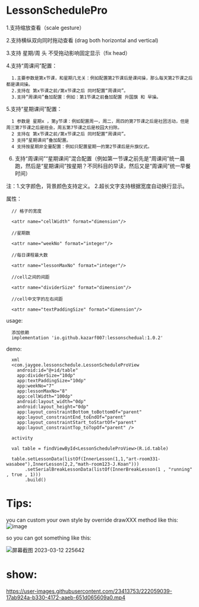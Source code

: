 # LessonSchedulePro


1.支持缩放查看（scale gesture）

2.支持横纵双向同时拖动查看 (drag both horizontal and vertical)

3.支持 星期/周 头 不受拖动影响固定显示（fix head）

4.支持“周课间”配置：

      1.主要参数是第x节课，和星期几无关：例如配置第2节课后是课间操，那么每天第2节课之后都是课间操。
      2.支持在 第x节课之前/第x节课之后 同时配置“周课间”。
      3.支持“周课间”叠加配置：例如：第1节课之前叠加配置 升国旗 和 早操。

5.支持“星期课间”配置：

      1 参数是 星期x ，第y节课：例如配置周一，周二，周四的第7节课之后是社团活动，但是周三第7节课之后是班会，周五第7节课之后是校园大扫除。
      2 支持在 第x节课之前/第x节课之后 同时配置“周课间”。
      3 支持“星期课间”叠加配置。
      4 支持按星期非全量配置：例如只配置星期一的第2节课后是升旗仪式。

6. 支持“周课间”“星期课间”混合配置（例如第一节课之前先是“周课间”统一晨跑，然后是“星期课间”按星期？不同科目的早读，然后又是“周课间”统一早餐时间）

注：1.文字颜色，背景颜色支持定义。
    2.超长文字支持根据宽度自动换行显示。
    
属性：

      // 格子的宽度

      <attr name="cellWidth" format="dimension"/> 

      //星期数 

      <attr name="weekNo" format="integer"/>  

      //每日课程最大数 

      <attr name="lessonMaxNo" format="integer"/>   

      //cell之间的间距 

      <attr name="dividerSize" format="dimension"/> 

      //cell中文字的左右间距 

      <attr name="textPaddingSize" format="dimension"/>   
     
usage:

      添加依赖
      implementation 'io.github.kazarf007:lessonschedual:1.0.2'

demo:

      xml
      <com.jaygee.lessonschedule.LessonScheduleProView
        android:id="@+id/table"
        app:dividerSize="10dp"
        app:textPaddingSize="10dp"
        app:weekNo="7"
        app:lessonMaxNo="8"
        app:cellWidth="100dp"
        android:layout_width="0dp"
        android:layout_height="0dp"
        app:layout_constraintBottom_toBottomOf="parent"
        app:layout_constraintEnd_toEndOf="parent"
        app:layout_constraintStart_toStartOf="parent"
        app:layout_constraintTop_toTopOf="parent" />

      activity
      
      val table = findViewById<LessonScheduleProView>(R.id.table)
      
      table.setLessonData(listOf(InnerLesson(1,1,"art-room331-wasabee"),InnerLesson(2,2,"math-room123-J.Koan")))
           .setSerialBreakLessonData(listOf(InnerBreakLesson(1 , "running" , true , 1)))
           .build()
        
# Tips:

you can custom your own style by override drawXXX method like this:
![image](https://user-images.githubusercontent.com/23413753/224552514-f7b52ba1-bc8d-43db-9efa-eb80f036865e.png)

so you can got something like this:

![屏幕截图 2023-03-12 225642](https://user-images.githubusercontent.com/23413753/224552868-660979e5-ff0e-4682-8c13-2b5c86d26de1.png)


# show:

https://user-images.githubusercontent.com/23413753/222059039-17ab924a-b330-4172-aaeb-651d065609a0.mp4

